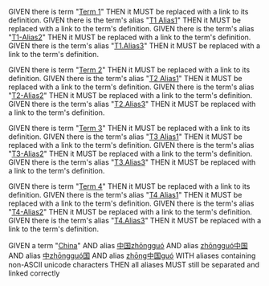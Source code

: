 GIVEN there is term "[Term 1][1]" THEN it MUST be replaced with a link to its definition.
GIVEN there is the term's alias "[T1 Alias1][1]" THEN it MUST be replaced with a link to the term's definition.
GIVEN there is the term's alias "[T1-Alias2][1]" THEN it MUST be replaced with a link to the term's definition.
GIVEN there is the term's alias "[T1.Alias3][1]" THEN it MUST be replaced with a link to the term's definition.

GIVEN there is term "[Term 2][2]" THEN it MUST be replaced with a link to its definition.
GIVEN there is the term's alias "[T2 Alias1][2]" THEN it MUST be replaced with a link to the term's definition.
GIVEN there is the term's alias "[T2-Alias2][2]" THEN it MUST be replaced with a link to the term's definition.
GIVEN there is the term's alias "[T2.Alias3][2]" THEN it MUST be replaced with a link to the term's definition.

GIVEN there is term "[Term 3][3]" THEN it MUST be replaced with a link to its definition.
GIVEN there is the term's alias "[T3 Alias1][3]" THEN it MUST be replaced with a link to the term's definition.
GIVEN there is the term's alias "[T3-Alias2][3]" THEN it MUST be replaced with a link to the term's definition.
GIVEN there is the term's alias "[T3.Alias3][3]" THEN it MUST be replaced with a link to the term's definition.

GIVEN there is term "[Term 4][4]" THEN it MUST be replaced with a link to its definition.
GIVEN there is the term's alias "[T4 Alias1][4]" THEN it MUST be replaced with a link to the term's definition.
GIVEN there is the term's alias "[T4-Alias2][4]" THEN it MUST be replaced with a link to the term's definition.
GIVEN there is the term's alias "[T4.Alias3][4]" THEN it MUST be replaced with a link to the term's definition.

GIVEN a term "[China][5]"
AND alias [中国zhōngguó][5]
AND alias [zhōngguó中国][5]
AND alias [中zhōngguó国][5]
AND alias [zhōng中国guó][5]
WITH aliases containing non-ASCII unicode characters
THEN all aliases MUST still be separated and linked correctly

[1]: glossary.md#term-1 "GIVEN there is an HTML-single-line-comment beginning with 'Aliases:' THEN the
subsequent comma-separated words MUST be detected as the term's aliases."

[2]: glossary.md#term-2 "GIVEN there is an HTML-multi-line-comment beginning with 'Aliases:' THEN the
subsequent comma-separated words MUST be detected as the term's aliases."

[3]: glossary.md#term-3 "GIVEN there is an HTML-multi-line-comment beginning with 'Aliases:' THEN the
subsequent comma-separated lines of words MUST be detected as the term's aliases."

[4]: glossary.md#term-4 "GIVEN there is an HTML-multi-line-comment beginning with 'Aliases:' and an empty
line THEN the subsequent comma-separated lines of words MUST be detected as the
term's aliases."

[5]: glossary.md#china "GIVEN there is an HTML-single-line-comment beginning with 'Aliases:'
AND aliases contain unicode word characters
THEN they MUST still be separated correctly"
